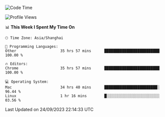<!--START_SECTION:waka-->
![Code Time](http://img.shields.io/badge/Code%20Time-1%2C300%20hrs%2030%20mins-blue)

![Profile Views](http://img.shields.io/badge/Profile%20Views-1-blue)

📊 **This Week I Spent My Time On** 

```text
🕑︎ Time Zone: Asia/Shanghai

💬 Programming Languages: 
Other                    35 hrs 57 mins      █████████████████████████   100.00 % 

🔥 Editors: 
Chrome                   35 hrs 57 mins      █████████████████████████   100.00 % 

💻 Operating System: 
Mac                      34 hrs 40 mins      ████████████████████████░   96.44 % 
Linux                    1 hr 16 mins        █░░░░░░░░░░░░░░░░░░░░░░░░   03.56 % 
```


 Last Updated on 24/09/2023 22:14:33 UTC
<!--END_SECTION:waka-->